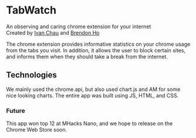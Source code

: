 # TabWatch
An observing and caring chrome extension for your internet
<br>
Created by <a href = "http://ichauster.github.io/">Ivan Chau</a> and <a href = "http://brendonho.com">Brendon Ho</a>

The chrome extension provides informative statistics on your chrome usage from the tabs you visit. In addition, it allows the user to block certain sites, and informs them when they should take a break from the internet.

## Technologies
We mainly used the chrome.api, but also used chart.js and AM for some nice looking charts. The entire app was built using JS, HTML, and CSS.

### Future
This app won top 12 at MHacks Nano, and we hope to release on the Chrome Web Store soon.
